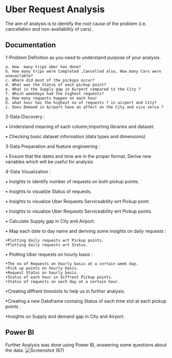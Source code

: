 # Uber Request Analysis

The aim of analysis is to identify the root cause of the problem (i.e. cancellation and non-availability of cars) .



## Documentation



1-Problem Definition as you need to understand purpose of your analysis.

    a. How  many trips uber has done?
    b. How many trips were Completed ,Cancelled also, How many Cars were unavailable?
    c. Where did most of the pickups occur?
    d. What was the Status of each pickup point?
    e. What is the Supply gap in Airport compared to the City ?
    f. Which weekdays had the highest requests?
    g. How many requests happen on each hour 
    h. what hour has the highest no of requests ? in airport and City?
    i. Does Demand in Airport have an affect on the City and vice versa ?


2-Data Discovery :

• Understand meaning of each column,Importing libraries and dataset.

• Checking basic dataset information (data types and dimensions)

3-Data Preparation and feature engineering :

•	Ensure that the dates and time are in the proper format, Derive new variables which will be useful for analysis

4-Data Visualization :

• Insights to identify number of requests on both pickup points.

• Insights to visualize Status of requests.

• Insights to visualize Uber Requests Serviceability wrt Pickup point.

• Insights to visualize Uber Requests Serviceability wrt Pickup points.

• Calculate Supply gap in City and Airport.

• Map each date to day name  and deriving some insights on daily requests :

    •Plotting daily requests wrt Pickup points.
    •Plotting daily requests wrt Status.
• Plotting Uber requests on hourly basis :

    •The no of Requests on hourly basis at a certain week day.
    •Pick up points on hourly basis.
    •Request Status on hourly basis.
    •Status of each hour in diffrent Pickup points.
    •Status of requests on each day at a certain hour.

•Creating diffrent timeslots to help us in further analysis.

•Creating a new Dataframe containg Status of each time slot at each pickup points .

•Insights on Supply and demand gap in City and Airport.


## Power BI
Further Analysis was done using Power BI, answering some questions about the data.
![Screenshot (67)](https://user-images.githubusercontent.com/124359144/222095068-c141358d-0936-4c93-ae48-11d95705fbd7.png)




